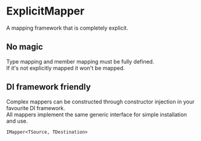 # ExplicitMapper
A mapping framework that is completely explicit.

## No magic
Type mapping and member mapping must be fully defined.  
If it's not explicitly mapped it won't be mapped.

## DI framework friendly
Complex mappers can be constructed through constructor injection in your favourite DI framework.  
All mappers implement the same generic interface for simple installation and use.

```
IMapper<TSource, TDestination>
```